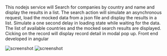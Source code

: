 This nodejs service will Search for companies by country and name and display the results in a list. 
The search action will simulate an asynchronous request, load the mocked data from a json file and display the results in a list. 
Simulate a one second delay in loading state while waiting for the data. The list of available countries and the mocked search results are displayed. 
Cicking on the record will display record detail in modal pop up. Front end developed in angular

![screenshot](https://github.com/mrzasad/TradeShift-NodeJs-Challenge/upload/master/searchForm.PNG)
![screenshot](https://github.com/mrzasad/TradeShift-NodeJs-Challenge/upload/master/searchresults.PNG)

